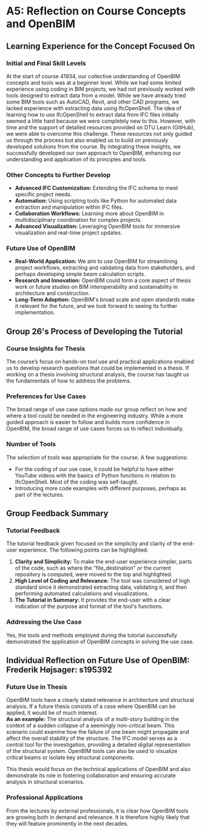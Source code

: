 # A5: Reflection on Course Concepts and OpenBIM

## Learning Experience for the Concept Focused On

### Initial and Final Skill Levels
At the start of course 41934, our collective understanding of OpenBIM concepts and tools was at a beginner level. While we had some limited experience using coding in BIM projects, we had not previously worked with tools designed to extract data from a model. While we have already tried some BIM tools such as AutoCAD, Revit, and other CAD programs, we lacked experience with extracting data using IfcOpenShell. The idea of learning how to use IfcOpenShell to extract data from IFC files initially seemed a little hard because we were completely new to this. However, with time and the support of detailed resources provided on DTU Learn (GitHub), we were able to overcome this challenge. These resources not only guided us through the process but also enabled us to build on previously developed solutions from the course. By integrating these insights, we successfully developed our own approach to OpenBIM, enhancing our understanding and application of its principles and tools.

### Other Concepts to Further Develop
- **Advanced IFC Customization:** Extending the IFC schema to meet specific project needs.
- **Automation:** Using scripting tools like Python for automated data extraction and manipulation within IFC files.
- **Collaboration Workflows:** Learning more about OpenBIM in multidisciplinary coordination for complex projects.
- **Advanced Visualization:** Leveraging OpenBIM tools for immersive visualization and real-time project updates.

### Future Use of OpenBIM
- **Real-World Application:** We aim to use OpenBIM for streamlining project workflows, extracting and validating data from stakeholders, and perhaps developing simple beam calculation scripts.
- **Research and Innovation:** OpenBIM could form a core aspect of thesis work or future studies on BIM interoperability and sustainability in architecture and construction.
- **Long-Term Adoption:** OpenBIM's broad scale and open standards make it relevant for the future, and we look forward to seeing its further implementation.

## Group 26's Process of Developing the Tutorial

### Course Insights for Thesis
The course’s focus on hands-on tool use and practical applications enabled us to develop research questions that could be implemented in a thesis. If working on a thesis involving structural analysis, the course has taught us the fundamentals of how to address the problems.

### Preferences for Use Cases
The broad range of use case options made our group reflect on how and where a tool could be needed in the engineering industry. While a more guided approach is easier to follow and builds more confidence in OpenBIM, the broad range of use cases forces us to reflect individually.

### Number of Tools
The selection of tools was appropriate for the course. A few suggestions:
- For the coding of our use case, it could be helpful to have either YouTube videos with the basics of Python functions in relation to IfcOpenShell. Most of the coding was self-taught.
- Introducing more code examples with different purposes, perhaps as part of the lectures.

## Group Feedback Summary

### Tutorial Feedback
The tutorial feedback given focused on the simplicity and clarity of the end-user experience. The following points can be highlighted:
1. **Clarity and Simplicity:** To make the end-user experience simpler, parts of the code, such as where the "file_destination" or the current repository is computed, were moved to the top and highlighted.
2. **High Level of Coding and Relevance:** The tool was considered of high standard since it demonstrated extracting data, validating it, and then performing automated calculations and visualizations.
3. **The Tutorial in Summary:** It provides the end-user with a clear indication of the purpose and format of the tool's functions.

### Addressing the Use Case
Yes, the tools and methods employed during the tutorial successfully demonstrated the application of OpenBIM concepts in solving the use case.

## Individual Reflection on Future Use of OpenBIM: Frederik Højsager: s195392

### Future Use in Thesis
OpenBIM tools have a clearly stated relevance in architecture and structural analysis. If a future thesis consists of a case where OpenBIM can be applied, it would be of much interest.  
**As an example:** The structural analysis of a multi-story building in the context of a sudden collapse of a seemingly non-critical beam. This scenario could examine how the failure of one beam might propagate and affect the overall stability of the structure. The IFC model serves as a central tool for the investigation, providing a detailed digital representation of the structural system. OpenBIM tools can also be used to visualize critical beams or isolate key structural components.

This thesis would focus on the technical applications of OpenBIM and also demonstrate its role in fostering collaboration and ensuring accurate analysis in structural scenarios.

### Professional Applications
From the lectures by external professionals, it is clear how OpenBIM tools are growing both in demand and relevance. It is therefore highly likely that they will feature prominently in the next decades.
